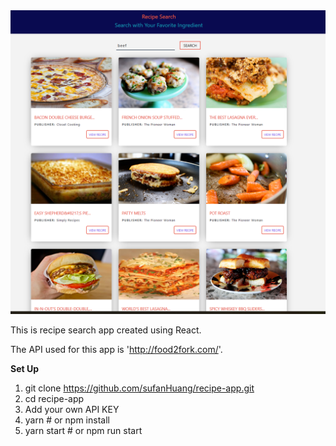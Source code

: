 
 <div align="center">
     <img src="/public/screenshot.png" width="700px"</img> 
 </div>


This is recipe search app created using React. 

The API used for this app is 'http://food2fork.com/'.

**Set Up**
1. git clone https://github.com/sufanHuang/recipe-app.git
2. cd recipe-app
3. Add your own API KEY
4. yarn # or npm install
5. yarn start # or npm run start

 
